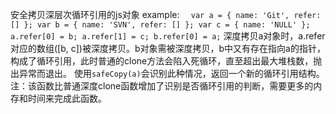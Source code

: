 安全拷贝深层次循环引用的js对象
example:
``  
var a = {
    name: 'Git',
    refer: []
};
var b = {
    name: 'SVN',
    refer: []
};
var c = {
    name: 'NULL'
};
a.refer[0] = b;
a.refer[1] = c;
b.refer[0] = a;
``
深度拷贝a对象时，a.refer对应的数组([b, c])被深度拷贝。b对象需被深度拷贝，b中又有存在指向a的指针，构成了循环引用，此时普通的clone方法会陷入死循环，直至超出最大堆栈数，抛出异常而退出。
使用`safeCopy(a)`会识别此种情况，返回一个新的循环引用结构。
注：该函数比普通深度clone函数增加了识别是否循环引用的判断，需要更多的内存和时间来完成此函数。


